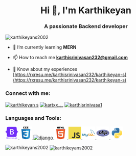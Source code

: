 <h1 align="center">Hi 👋, I'm Karthikeyan</h1>
<h3 align="center">A passionate Backend developer</h3>

<p align="left"> <img src="https://komarev.com/ghpvc/?username=karthikeyans2002&label=Profile%20views&color=0e75b6&style=flat" alt="karthikeyans2002" /> </p>



- 🌱 I’m currently learning **MERN**

- 📫 How to reach me **karthisrinivasan232@gmail.com**

- 📄 Know about my experiences [https://rxresu.me/karthisrinivasan232/karthikeyan-s](https://rxresu.me/karthisrinivasan232/karthikeyan-s)

<h3 align="left">Connect with me:</h3>
<p align="left">
<a href="https://linkedin.com/in/karthikeyan s" target="blank"><img align="center" src="https://raw.githubusercontent.com/rahuldkjain/github-profile-readme-generator/master/src/images/icons/Social/linked-in-alt.svg" alt="karthikeyan s" height="30" width="40" /></a>
<a href="https://instagram.com/kartxx_._" target="blank"><img align="center" src="https://raw.githubusercontent.com/rahuldkjain/github-profile-readme-generator/master/src/images/icons/Social/instagram.svg" alt="kartxx_._" height="30" width="40" /></a>
<a href="https://www.hackerrank.com/karthisrinivasa1" target="blank"><img align="center" src="https://raw.githubusercontent.com/rahuldkjain/github-profile-readme-generator/master/src/images/icons/Social/hackerrank.svg" alt="karthisrinivasa1" height="30" width="40" /></a>
</p>

<h3 align="left">Languages and Tools:</h3>
<p align="left"> <a href="https://getbootstrap.com" target="_blank" rel="noreferrer"> <img src="https://raw.githubusercontent.com/devicons/devicon/master/icons/bootstrap/bootstrap-plain-wordmark.svg" alt="bootstrap" width="40" height="40"/> </a> <a href="https://www.w3schools.com/css/" target="_blank" rel="noreferrer"> <img src="https://raw.githubusercontent.com/devicons/devicon/master/icons/css3/css3-original-wordmark.svg" alt="css3" width="40" height="40"/> </a> <a href="https://www.djangoproject.com/" target="_blank" rel="noreferrer"> <img src="https://cdn.worldvectorlogo.com/logos/django.svg" alt="django" width="40" height="40"/> </a> <a href="https://www.w3.org/html/" target="_blank" rel="noreferrer"> <img src="https://raw.githubusercontent.com/devicons/devicon/master/icons/html5/html5-original-wordmark.svg" alt="html5" width="40" height="40"/> </a> <a href="https://developer.mozilla.org/en-US/docs/Web/JavaScript" target="_blank" rel="noreferrer"> <img src="https://raw.githubusercontent.com/devicons/devicon/master/icons/javascript/javascript-original.svg" alt="javascript" width="40" height="40"/> </a> <a href="https://www.mysql.com/" target="_blank" rel="noreferrer"> <img src="https://raw.githubusercontent.com/devicons/devicon/master/icons/mysql/mysql-original-wordmark.svg" alt="mysql" width="40" height="40"/> </a> <a href="https://www.php.net" target="_blank" rel="noreferrer"> <img src="https://raw.githubusercontent.com/devicons/devicon/master/icons/php/php-original.svg" alt="php" width="40" height="40"/> </a> <a href="https://www.python.org" target="_blank" rel="noreferrer"> <img src="https://raw.githubusercontent.com/devicons/devicon/master/icons/python/python-original.svg" alt="python" width="40" height="40"/> </a> </p>

<p><img align="left" src="https://github-readme-stats.vercel.app/api/top-langs?username=karthikeyans2002&show_icons=true&locale=en&layout=compact" alt="karthikeyans2002" /></p>

<p>&nbsp;<img align="center" src="https://github-readme-stats.vercel.app/api?username=karthikeyans2002&show_icons=true&locale=en" alt="karthikeyans2002" /></p>
